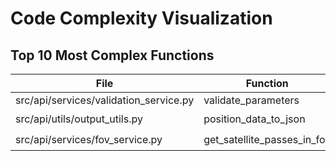 # Code Complexity Visualization

## Top 10 Most Complex Functions
| File | Function | Complexity | Rating |
|------|----------|------------|--------|
| src/api/services/validation_service.py | validate_parameters | 98 | 🔴 F |
| src/api/utils/output_utils.py | position_data_to_json | 12 | 🟡 C |
| src/api/services/fov_service.py | get_satellite_passes_in_fov | 11 | 🟡 C |
